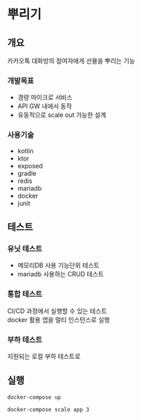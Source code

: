 뿌리기
====

## 개요

카카오톡 대화방의 참여자에게 선물을 뿌리는 기능

### 개발목표

* 경량 마이크로 서비스
* API GW 내에서 동작
* 유동적으로 scale out 가능한 설계

### 사용기술

* kotlin
* ktor
* exposed
* gradle
* redis
* mariadb
* docker
* junit


## 테스트

### 유닛 테스트

* 메모리DB 사용 기능단위 테스트
* mariadb 사용하는 CRUD 테스트

### 통합 테스트

CI/CD 과정에서 실행할 수 있는 테스트 \
docker 활용 앱을 멀티 인스턴스로 실행

### 부하 테스트

지원되는 로컬 부하 테스트로


## 실행

`docker-compose up`

`docker-compose scale app 3`
